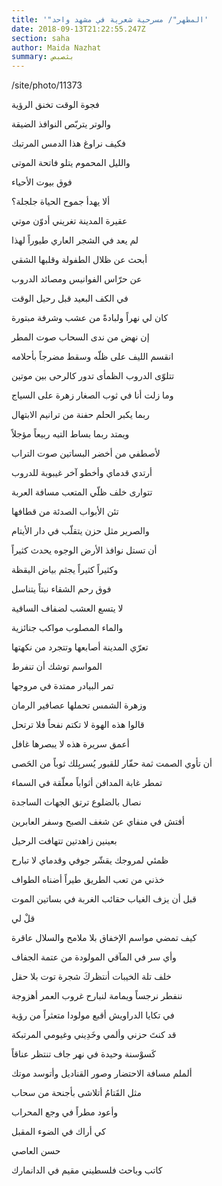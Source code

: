 ```yaml
---
title: '"المطهر"/ مسرحية شعرية في مشهد واحد'
date: 2018-09-13T21:22:55.247Z
section: saha
author: Maida Nazhat
summary: بثصبص
---
```

/site/photo/11373 

فجوة الوقت تخنق الرؤية



والوتر يتربّص النوافذ الضيقة



فكيف نراوغ هذا الدمس المرتبك



والليل المحموم يتلو فاتحة الموتى



فوق بيوت الأحياء



ألا يهدأ جموح الحياة جلجلة؟



عقيرة المدينة تغريني أدوّن موتي



لم يعد في الشجر العاري طيوراً لهذا

أبحث عن ظلال الطفولة وقلبها الشقي



عن حرّاس الفوانيس ومصائد الدروب

في الكف البعيد قبل رحيل الوقت

كان لي نهراً ولبادةً من عشب وشرفة مبتورة

إن نهض من ندى السحاب صوت المطر



انقسم الليف على ظلّه وسقط مضرجاً بأحلامه



تتلوّى الدروب الظمأى تدور كالرحى بين موتين



وما زلت أنا في ثوب الصغار زهرة على السياج

ربما يكبر الحلم حفنة من ترانيم الابتهال

ويمتد ربما بساط التيه ربيعاً مؤجلاً

لأصطفي من أخضر البساتين صوت التراب

أرتدي قدماي وأخطو آخر غيبوبة للدروب



تتوارى خلف ظلّي المتعب مسافة العربة

تئن الأبواب الصدئة من قطافها



والصرير مثل حزن يتقلّب في دار الأيتام

أن تستل نوافذ الأرض الوجوه يحدث كثيراً



وكثيراً كثيراً يجثم بياض اليقظة



فوق رحم الشقاء نبتاً يتناسل



لا يتسع العشب لضفاف الساقية



والماء المصلوب مواكب جنائزية



تعرّي المدينة أصابعها وتتجرد من نكهتها



المواسم توشك أن تنفرط



تمر البيادر ممتدة في مروجها



وزهرة الشمس تحملها عصافير الرمان



قالوا هذه الهوة لا تكتم نفحاً فلا ترتحل



أعمق سريرة هذه لا يبصرها غافل



أن تأوي الصمت ثمة حفّار للقبور يُسربِلك ثوباً من الحَصى



تمطر غابة المدافن أثواباً معلّقة في السماء



نصال بالضلوع ترتق الجهات الساجدة

أفتش في منفاي عن شغف الصبح وسفر العابرين

بعينين زاهدتين تتهافت الرحيل

ظمئي لمروجك يقشّر جوفي وقدماي لا تبارح

خذني من تعب الطريق طيراً أضناه الطواف

قبل أن يزف الغياب حقائب الغربة في بساتين الموت

قلْ لي

كيف تمضي مواسم الإخفاق بلا ملامح والسلال عاقرة

وأي سر في المآقي المولودة من عتمة الجفاف



خلف تلة الخيبات أنتظركَ شجرة توت بلا حقل

ننفطر نرجساً ويمامة لنبارح غروب العمر أهزوجة

في تكايا الدراويش أقبع مولودا متعثراً من رؤية



قد كنتَ حزني وألمي وخَدِيني وغيومي المرتبكة



كَسوْسنة وحيدة في نهر جاف تنتظر عناقاً

ألملم مسافة الاحتضار وصور القناديل وأتوسد موتك



مثل القَتامُ أتلاشى بأجنحة من سحاب



 وأعود مطراً في وجع المحراب

كي أراك في الضوء المقبل



 حسن العاصي

كاتب وباحث فلسطيني مقيم في الدانمارك
